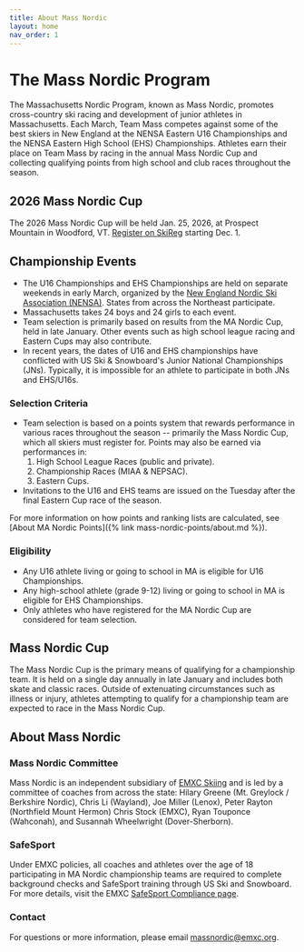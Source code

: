 ```yaml
---
title: About Mass Nordic
layout: home
nav_order: 1
---
```


# The Mass Nordic Program

The Massachusetts Nordic Program, known as Mass Nordic, promotes cross-country ski racing and development of junior athletes in Massachusetts.
Each March, Team Mass competes against some of the best skiers in New England at the NENSA Eastern U16 Championships and the NENSA Eastern High School (EHS) Championships.
Athletes earn their place on Team Mass by racing in the annual Mass Nordic Cup and collecting qualifying points from high school and club races throughout the season.

## 2026 Mass Nordic Cup

The 2026 Mass Nordic Cup will be held Jan. 25, 2026, at Prospect Mountain in Woodford, VT. [Register on SkiReg](https://www.skireg.com/massachusetts-nordic-program-u16-eastern-high-school-qualifier) starting Dec. 1.

## Championship Events

- The U16 Championships and EHS Championships are held on separate weekends in early March, organized by the [New England Nordic Ski Association (NENSA)](https://nensa.net). States from across the Northeast participate.
- Massachusetts takes 24 boys and 24 girls to each event.
- Team selection is primarily based on results from the MA Nordic Cup, held in late January. Other events such as high school league racing and Eastern Cups may also contribute.
- In recent years, the dates of U16 and EHS championships have conflicted with US Ski & Snowboard's Junior National Championships (JNs). Typically, it is impossible for an athlete to participate in both JNs and EHS/U16s.

### Selection Criteria

- Team selection is based on a points system that rewards performance in various races throughout the season -- primarily the Mass Nordic Cup, which all skiers must register for. Points may also be earned via performances in:
    1. High School League Races (public and private).
    2. Championship Races (MIAA & NEPSAC).
    3. Eastern Cups.
- Invitations to the U16 and EHS teams are issued on the Tuesday after the final Eastern Cup race of the season.

For more information on how points and ranking lists are calculated, see [About MA Nordic Points]({% link mass-nordic-points/about.md %}).

### Eligibility
- Any U16 athlete living or going to school in MA is eligible for U16 Championships.
- Any high-school athlete (grade 9-12) living or going to school in MA is eligible for EHS Championships.
-  Only athletes who have registered for the MA Nordic Cup are considered for team selection.

## Mass Nordic Cup

The Mass Nordic Cup is the primary means of qualifying for a championship team. It is held on a single day annually in late January and includes both skate and classic races. Outside of extenuating circumstances such as illness or injury, athletes attempting to qualify for a championship team are expected to race in the Mass Nordic Cup.


## About Mass Nordic

### Mass Nordic Committee

Mass Nordic is an independent subsidiary of [EMXC Skiing](https://emxc.org) and is led by a committee of coaches from across the state: Hilary Greene (Mt. Greylock / Berkshire Nordic), Chris Li (Wayland), Joe Miller (Lenox), Peter Rayton (Northfield Mount Hermon) Chris Stock (EMXC), Ryan Touponce (Wahconah), and Susannah Wheelwright (Dover-Sherborn).

### SafeSport
Under EMXC policies, all coaches and athletes over the age of 18 participating in MA Nordic championship teams are required to complete background checks and SafeSport training through US Ski and Snowboard. For more details, visit the EMXC [SafeSport Compliance page](https://emxc.org/resources/safesport-compliance).

### Contact 

For questions or more information, please email [massnordic@emxc.org](mailto:massnordic@emxc.org).
